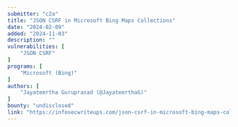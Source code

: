 ```yaml
---
submitter: "c2a"
title: "JSON CSRF in Microsoft Bing Maps Collections"
date: "2024-02-09"
added: "2024-11-03"
description: ""
vulnerabilities: [
    "JSON CSRF"
]
programs: [
    "Microsoft (Bing)"
]
authors: [
    "Jayateertha Guruprasad (@JayateerthaG)"
]
bounty: "undisclosed"
link: "https://infosecwriteups.com/json-csrf-in-microsoft-bing-maps-collections-74afc2b197d5"
---
```




